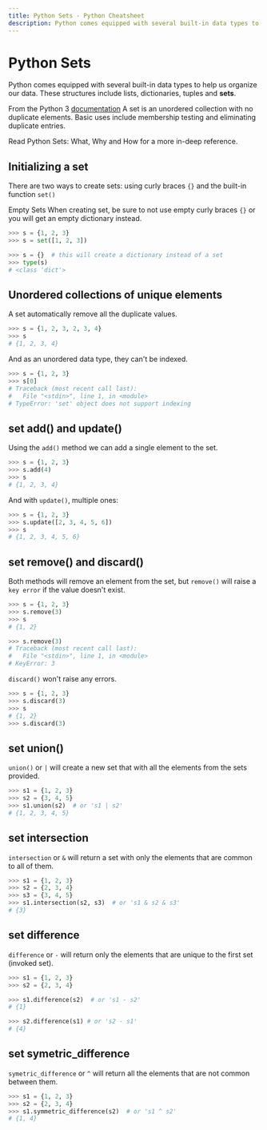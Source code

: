 ```yaml
---
title: Python Sets - Python Cheatsheet
description: Python comes equipped with several built-in data types to help us organize our data. These structures include lists, dictionaries, tuples and sets.
---
```


# Python Sets

Python comes equipped with several built-in data types to help us organize our data. These structures include lists, dictionaries, tuples and **sets**.

<base-disclaimer>
  <base-disclaimer-title>
    From the Python 3 <a target="_blank" href="https://docs.python.org/3/tutorial/datastructures.html#sets">documentation</a>
  </base-disclaimer-title>
  <base-disclaimer-content>
    A set is an unordered collection with no duplicate elements. Basic uses include membership testing and eliminating duplicate entries.
  </base-disclaimer-content>
</base-disclaimer>

Read <router-link to="/blog/python-sets-what-why-how">Python Sets: What, Why and How</router-link> for a more in-deep reference.

## Initializing a set

There are two ways to create sets: using curly braces `{}` and the built-in function `set()`

<base-warning>
  <base-warning-title>
    Empty Sets
  </base-warning-title>
  <base-warning-content>
    When creating set, be sure to not use empty curly braces <code>{}</code> or you will get an empty dictionary instead.
  </base-warning-content>
</base-warning>

```python
>>> s = {1, 2, 3}
>>> s = set([1, 2, 3])

>>> s = {}  # this will create a dictionary instead of a set
>>> type(s)
# <class 'dict'>
```

## Unordered collections of unique elements

A set automatically remove all the duplicate values.

```python
>>> s = {1, 2, 3, 2, 3, 4}
>>> s
# {1, 2, 3, 4}
```

And as an unordered data type, they can't be indexed.

```python
>>> s = {1, 2, 3}
>>> s[0]
# Traceback (most recent call last):
#   File "<stdin>", line 1, in <module>
# TypeError: 'set' object does not support indexing
```

## set add() and update()

Using the `add()` method we can add a single element to the set.

```python
>>> s = {1, 2, 3}
>>> s.add(4)
>>> s
# {1, 2, 3, 4}
```

And with `update()`, multiple ones:

```python
>>> s = {1, 2, 3}
>>> s.update([2, 3, 4, 5, 6])
>>> s
# {1, 2, 3, 4, 5, 6}
```

## set remove() and discard()

Both methods will remove an element from the set, but `remove()` will raise a `key error` if the value doesn't exist.

```python
>>> s = {1, 2, 3}
>>> s.remove(3)
>>> s
# {1, 2}

>>> s.remove(3)
# Traceback (most recent call last):
#   File "<stdin>", line 1, in <module>
# KeyError: 3
```

`discard()` won't raise any errors.

```python
>>> s = {1, 2, 3}
>>> s.discard(3)
>>> s
# {1, 2}
>>> s.discard(3)
```

## set union()

`union()` or `|` will create a new set that with all the elements from the sets provided.

```python
>>> s1 = {1, 2, 3}
>>> s2 = {3, 4, 5}
>>> s1.union(s2)  # or 's1 | s2'
# {1, 2, 3, 4, 5}
```

## set intersection

`intersection` or `&` will return a set with only the elements that are common to all of them.

```python
>>> s1 = {1, 2, 3}
>>> s2 = {2, 3, 4}
>>> s3 = {3, 4, 5}
>>> s1.intersection(s2, s3)  # or 's1 & s2 & s3'
# {3}
```

## set difference

`difference` or `-` will return only the elements that are unique to the first set (invoked set).

```python
>>> s1 = {1, 2, 3}
>>> s2 = {2, 3, 4}

>>> s1.difference(s2)  # or 's1 - s2'
# {1}

>>> s2.difference(s1) # or 's2 - s1'
# {4}
```

## set symetric_difference

`symetric_difference` or `^` will return all the elements that are not common between them.

```python
>>> s1 = {1, 2, 3}
>>> s2 = {2, 3, 4}
>>> s1.symmetric_difference(s2)  # or 's1 ^ s2'
# {1, 4}
```
